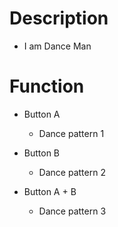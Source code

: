 # Description

- I am Dance Man


# Function

- Button A
    - Dance pattern 1

- Button B
    - Dance pattern 2

- Button A + B
    - Dance pattern 3
